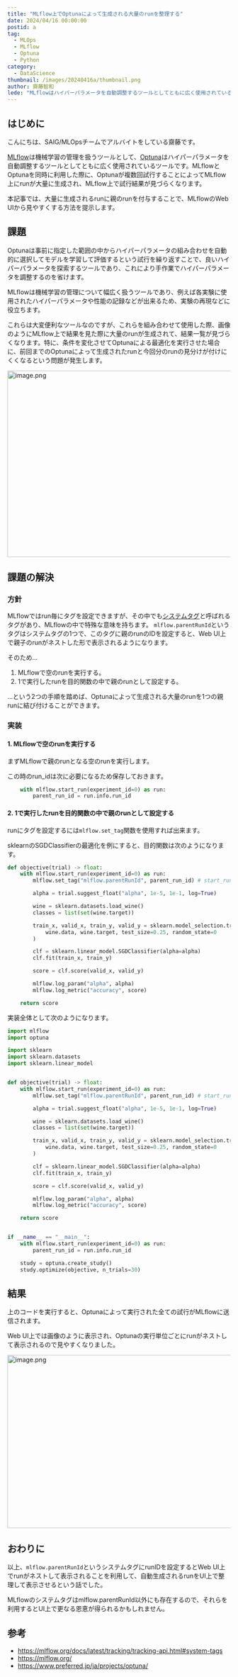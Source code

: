 ```yaml
---
title: "MLflow上でOptunaによって生成される大量のrunを整理する"
date: 2024/04/16 00:00:00
postid: a
tag:
  - MLOps
  - MLflow
  - Optuna
  - Python
category:
  - DataScience
thumbnail: /images/20240416a/thumbnail.png
author: 齋藤智和
lede: "MLflowはハイパーパラメータを自動調整するツールとしてともに広く使用されているツールです。MLflowとOptunaを同時に利用した際に、Optunaが複数回試行することによってMLflow上にrunが大量に生成され、MLflow上で試行結果が見づらくなります。"
---
```

## はじめに

こんにちは、SAIG/MLOpsチームでアルバイトをしている齋藤です。

[MLflow](https://mlflow.org/)は機械学習の管理を扱うツールとして、[Optuna](https://www.preferred.jp/ja/projects/optuna/)はハイパーパラメータを自動調整するツールとしてともに広く使用されているツールです。MLflowとOptunaを同時に利用した際に、Optunaが複数回試行することによってMLflow上にrunが大量に生成され、MLflow上で試行結果が見づらくなります。

本記事では、大量に生成されるrunに親のrunを付与することで、MLflowのWeb UIから見やすくする方法を提示します。

## 課題

Optunaは事前に指定した範囲の中からハイパーパラメータの組み合わせを自動的に選択してモデルを学習して評価するという試行を繰り返すことで、良いハイパーパラメータを探索するツールであり、これにより手作業でハイパーパラメータを調整するのを省けます。

MLflowは機械学習の管理について幅広く扱うツールであり、例えば各実験に使用されたハイパーパラメータや性能の記録などが出来るため、実験の再現などに役立ちます。

これらは大変便利なツールなのですが、これらを組み合わせて使用した際、画像のようにMLflow上で結果を見た際に大量のrunが生成されて、結果一覧が見づらくなります。特に、条件を変化させてOptunaによる最適化を実行させた場合に、前回までのOptunaによって生成されたrunと今回分のrunの見分けが付けにくくなるという問題が発生します。

<img src="/images/20240416a/image.png" alt="image.png" width="1200" height="421" loading="lazy">

## 課題の解決

### 方針

MLflowではrun毎にタグを設定できますが、その中でも[システムタグ](https://mlflow.org/docs/latest/tracking/tracking-api.html#system-tags)と呼ばれるタグがあり、MLflowの中で特殊な意味を持ちます。
`mlflow.parentRunId`というタグはシステムタグの1つで、このタグに親のrunのIDを設定すると、Web UI上で親子のrunがネストした形で表示されるようになります。

そのため...

1. MLflowで空のrunを実行する。
2. 1で実行したrunを目的関数の中で親のrunとして設定する。

...という2つの手順を踏めば、Optunaによって生成される大量のrunを1つの親runに結び付けることができます。

### 実装

#### 1. MLflowで空のrunを実行する

まずMLflowで親のrunとなる空のrunを実行します。

この時のrun_idは次に必要になるため保存しておきます。

```python
    with mlflow.start_run(experiment_id=0) as run:
        parent_run_id = run.info.run_id
```

#### 2. 1で実行したrunを目的関数の中で親のrunとして設定する

runにタグを設定するには`mlflow.set_tag`関数を使用すれば出来ます。

sklearnのSGDClassifierの最適化を例にすると、目的関数は次のようになります。

```python
def objective(trial) -> float:
    with mlflow.start_run(experiment_id=0) as run:
        mlflow.set_tag("mlflow.parentRunId", parent_run_id) # start_runの直後に実行する

        alpha = trial.suggest_float("alpha", 1e-5, 1e-1, log=True)

        wine = sklearn.datasets.load_wine()
        classes = list(set(wine.target))

        train_x, valid_x, train_y, valid_y = sklearn.model_selection.train_test_split(
            wine.data, wine.target, test_size=0.25, random_state=0
        )

        clf = sklearn.linear_model.SGDClassifier(alpha=alpha)
        clf.fit(train_x, train_y)

        score = clf.score(valid_x, valid_y)

        mlflow.log_param("alpha", alpha)
        mlflow.log_metric("accuracy", score)

    return score
```

実装全体として次のようになります。

```python
import mlflow
import optuna

import sklearn
import sklearn.datasets
import sklearn.linear_model


def objective(trial) -> float:
    with mlflow.start_run(experiment_id=0) as run:
        mlflow.set_tag("mlflow.parentRunId", parent_run_id) # start_runの直後に実行する

        alpha = trial.suggest_float("alpha", 1e-5, 1e-1, log=True)

        wine = sklearn.datasets.load_wine()
        classes = list(set(wine.target))

        train_x, valid_x, train_y, valid_y = sklearn.model_selection.train_test_split(
            wine.data, wine.target, test_size=0.25, random_state=0
        )

        clf = sklearn.linear_model.SGDClassifier(alpha=alpha)
        clf.fit(train_x, train_y)

        score = clf.score(valid_x, valid_y)

        mlflow.log_param("alpha", alpha)
        mlflow.log_metric("accuracy", score)

    return score


if __name__ == "__main__":
    with mlflow.start_run(experiment_id=0) as run:
        parent_run_id = run.info.run_id

    study = optuna.create_study()
    study.optimize(objective, n_trials=30)
```

## 結果

上のコードを実行すると、Optunaによって実行された全ての試行がMLflowに送信されます。

Web UI上では画像のように表示され、Optunaの実行単位ごとにrunがネストして表示されるので見やすくなりました。

<img src="/images/20240416a/image_2.png" alt="image.png" width="1200" height="391" loading="lazy">

## おわりに

以上、`mlflow.parentRunId`というシステムタグにrunIDを設定するとWeb UI上でrunがネストして表示されることを利用して、自動生成されるrunをUI上で整理して表示させるという話でした。

MLflowのシステムタグはmlflow.parentRunId以外にも存在するので、それらを利用するとUI上で更なる恩恵が得られるかもしれません。

## 参考

- https://mlflow.org/docs/latest/tracking/tracking-api.html#system-tags
- https://mlflow.org/
- https://www.preferred.jp/ja/projects/optuna/
